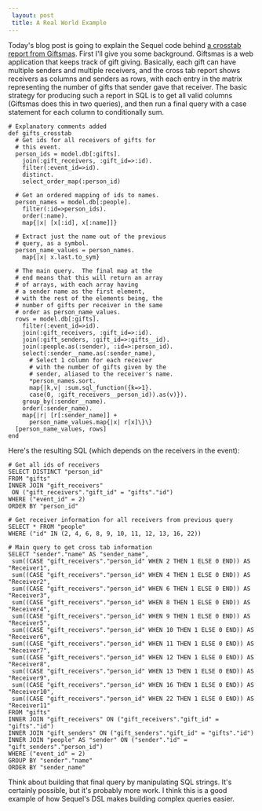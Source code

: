 ```yaml
---
 layout: post
 title: A Real World Example
---
```


Today's blog post is going to explain the Sequel code behind <a href="http://github.com/jeremyevans/giftsmas/blob/master/models/event.rb#L27">a crosstab report from Giftsmas</a>.  First I'll give you some background.  Giftsmas is a web application that keeps track of gift giving.  Basically, each gift can have multiple senders and multiple receivers, and the cross tab report shows receivers as columns and senders as rows, with each entry in the matrix representing the number of gifts that sender gave that receiver.  The basic strategy for producing such a report in SQL is to get all valid columns (Giftsmas does this in two queries), and then run a final query with a case statement for each column to conditionally sum.

    # Explanatory comments added
    def gifts_crosstab
      # Get ids for all receivers of gifts for
      # this event.
      person_ids = model.db[:gifts].
        join(:gift_receivers, :gift_id=>:id).
        filter(:event_id=>id).
        distinct.
        select_order_map(:person_id)

      # Get an ordered mapping of ids to names.
      person_names = model.db[:people].
        filter(:id=>person_ids).
        order(:name).
        map{|x| [x[:id], x[:name]]}

      # Extract just the name out of the previous
      # query, as a symbol.
      person_name_values = person_names.
        map{|x| x.last.to_sym}

      # The main query.  The final map at the
      # end means that this will return an array
      # of arrays, with each array having 
      # a sender name as the first element,
      # with the rest of the elements being, the
      # number of gifts per receiver in the same
      # order as person_name_values.
      rows = model.db[:gifts].
        filter(:event_id=>id).
        join(:gift_receivers, :gift_id=>:id).
        join(:gift_senders, :gift_id=>:gifts__id).
        join(:people.as(:sender), :id=>:person_id).
        select(:sender__name.as(:sender_name), 
          # Select 1 column for each receiver
          # with the number of gifts given by the
          # sender, aliased to the receiver's name.
          *person_names.sort.
          map{|k,v| :sum.sql_function({k=>1}.
          case(0, :gift_receivers__person_id)).as(v)}).
        group_by(:sender__name).
        order(:sender_name).
        map{|r| [r[:sender_name]] +
          person_name_values.map{|x| r[x]\}\}
      [person_name_values, rows]
    end


Here's the resulting SQL (which depends on the receivers in the event):

    # Get all ids of receivers
    SELECT DISTINCT "person_id"
    FROM "gifts"
    INNER JOIN "gift_receivers"
     ON ("gift_receivers"."gift_id" = "gifts"."id")
    WHERE ("event_id" = 2)
    ORDER BY "person_id"

    # Get receiver information for all receivers from previous query
    SELECT * FROM "people"
    WHERE ("id" IN (2, 4, 6, 8, 9, 10, 11, 12, 13, 16, 22))

    # Main query to get cross tab information
    SELECT "sender"."name" AS "sender_name",
     sum((CASE "gift_receivers"."person_id" WHEN 2 THEN 1 ELSE 0 END)) AS "Receiver1",
     sum((CASE "gift_receivers"."person_id" WHEN 4 THEN 1 ELSE 0 END)) AS "Receiver2",
     sum((CASE "gift_receivers"."person_id" WHEN 6 THEN 1 ELSE 0 END)) AS "Receiver3",
     sum((CASE "gift_receivers"."person_id" WHEN 8 THEN 1 ELSE 0 END)) AS "Receiver4",
     sum((CASE "gift_receivers"."person_id" WHEN 9 THEN 1 ELSE 0 END)) AS "Receiver5",
     sum((CASE "gift_receivers"."person_id" WHEN 10 THEN 1 ELSE 0 END)) AS "Receiver6",
     sum((CASE "gift_receivers"."person_id" WHEN 11 THEN 1 ELSE 0 END)) AS "Receiver7",
     sum((CASE "gift_receivers"."person_id" WHEN 12 THEN 1 ELSE 0 END)) AS "Receiver8",
     sum((CASE "gift_receivers"."person_id" WHEN 13 THEN 1 ELSE 0 END)) AS "Receiver9",
     sum((CASE "gift_receivers"."person_id" WHEN 16 THEN 1 ELSE 0 END)) AS "Receiver10",
     sum((CASE "gift_receivers"."person_id" WHEN 22 THEN 1 ELSE 0 END)) AS "Receiver11"
    FROM "gifts"
    INNER JOIN "gift_receivers" ON ("gift_receivers"."gift_id" = "gifts"."id")
    INNER JOIN "gift_senders" ON ("gift_senders"."gift_id" = "gifts"."id")
    INNER JOIN "people" AS "sender" ON ("sender"."id" = "gift_senders"."person_id")
    WHERE ("event_id" = 2)
    GROUP BY "sender"."name"
    ORDER BY "sender_name"

Think about building that final query by manipulating SQL strings.  It's certainly possible, but it's probably more work.  I think this is a good example of how Sequel's DSL makes building complex queries easier.
